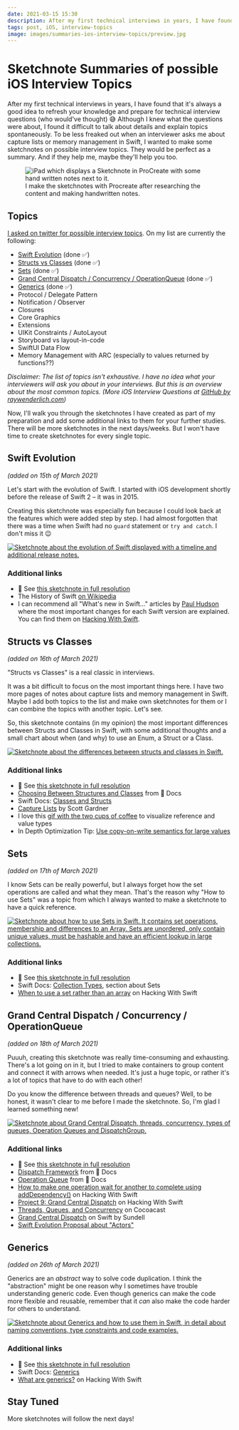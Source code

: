 ```yaml
---
date: 2021-03-15 15:30
description: After my first technical interviews in years, I have found that it's always a good idea to refresh your knowledge and prepare for technical interview questions (who would've thought) 😅 Although I knew what the questions were about, I found it difficult to talk about details and explain topics spontaneously. To be less freaked out when an interviewer asks me about capture lists or memory management in Swift, I wanted to make some sketchnotes on possible interview topics. They would be perfect as a summary. And if they help me, maybe they'll help you too.
tags: post, iOS, interview-topics
image: images/summaries-ios-interview-topics/preview.jpg
---
```


# Sketchnote Summaries of possible iOS Interview Topics

After my first technical interviews in years, I have found that it's always a good idea to refresh your knowledge and prepare for technical interview questions (who would've thought) 😅 Although I knew what the questions were about, I found it difficult to talk about details and explain topics spontaneously. To be less freaked out when an interviewer asks me about capture lists or memory management in Swift, I wanted to make some sketchnotes on possible interview topics. They would be perfect as a summary. And if they help me, maybe they'll help you too.

<figure>
    <img src="../../images/summaries-ios-interview-topics/preview.jpg" alt="iPad which displays a Sketchnote in ProCreate with some hand written notes next to it." />
    <figcaption>I make the sketchnotes with Procreate after researching the content and making handwritten notes.</figcaption>
</figure>

## Topics

[I asked on twitter for possible interview topics](https://twitter.com/felibe444/status/1369972198685949954?s=20). On my list are currently the following: 

- [Swift Evolution](#swift-evolution) (done ✅)
- [Structs vs Classes](#structs-vs-classes) (done ✅)
- [Sets](#sets) (done ✅)
- [Grand Central Dispatch / Concurrency / OperationQueue](#gcd) (done ✅)
- [Generics](#generics) (done ✅)
- Protocol / Delegate Pattern
- Notification / Observer
- Closures
- Core Graphics
- Extensions
- UIKit Constraints / AutoLayout
- Storyboard vs layout-in-code
- SwiftUI Data Flow
- Memory Management with ARC (especially to values returned by functions??)

_Disclaimer: The list of topics isn't exhaustive. I have no idea what your interviewers will ask you about in your interviews. But this is an overview about the most common topics. (More iOS Interview Questions at [GitHub by raywenderlich.com](https://github.com/raywenderlich/ios-interview/tree/master/iOS%20Specific%20Questions))_

Now, I'll walk you through the sketchnotes I have created as part of my preparation and add some additional links to them for your further studies. There will be more sketchnotes in the next days/weeks. But I won't have time to create sketchnotes for every single topic.

<h2 id="swift-evolution">Swift Evolution</h2>

_(added on 15th of March 2021)_

Let's start with the evolution of Swift. I started with iOS development shortly before the release of Swift 2 – it was in 2015.

Creating this sketchnote was especially fun because I could look back at the features which were added step by step. I had almost forgotten that there was a time when Swift had no `guard` statement or `try and catch`. I don't miss it 😉

<a href="../../images/summaries-ios-interview-topics/swift-evolution.jpg" target="_blank">
    <img src="../../images/summaries-ios-interview-topics/swift-evolution-medium.jpg" alt="Sketchnote about the evolution of Swift displayed with a timeline and additional release notes." />
</a>

### Additional links

- 🔎 See [this sketchnote in full resolution](https://fbernutz.github.io/images/summaries-ios-interview-topics/swift-evolution.jpg)
- The History of Swift [on Wikipedia][wikipedia]
- I can recommend all "What's new in Swift..." articles by [Paul Hudson](https://twitter.com/twostraws) where the most important changes for each Swift version are explained. You can find them on [Hacking With Swift](www.hackingwithswift.com).

<h2 id="structs-vs-classes">Structs vs Classes</h2>

_(added on 16th of March 2021)_

"Structs vs Classes" is a real classic in interviews. 

It was a bit difficult to focus on the most important things here. I have two more pages of notes about capture lists and memory management in Swift. Maybe I add both topics to the list and make own sketchnotes for them or I can combine the topics with another topic. Let's see. 

So, this sketchnote contains (in my opinion) the most important differences between Structs and Classes in Swift, with some additional thoughts and a small chart about when (and why) to use an Enum, a Struct or a Class.

<a href="../../images/summaries-ios-interview-topics/structs-vs-classes.jpg" target="_blank">
    <img src="../../images/summaries-ios-interview-topics/structs-vs-classes-medium.jpg" alt="Sketchnote about the differences between structs and classes in Swift." />
</a>

### Additional links

- 🔎 See [this sketchnote in full resolution](https://fbernutz.github.io/images/summaries-ios-interview-topics/structs-vs-classes.jpg)
- [Choosing Between Structures and Classes](https://developer.apple.com/documentation/swift/choosing_between_structures_and_classes) from  Docs
- Swift Docs: [Classes and Structs](https://docs.swift.org/swift-book/LanguageGuide/ClassesAndStructures.html)
- [Capture Lists](https://scotteg.github.io/capture-lists) by Scott Gardner
- I love this [gif with the two cups of coffee](https://twitter.com/suksr/status/738130336270422017) to visualize reference and value types
- In Depth Optimization Tip: [Use copy-on-write semantics for large values](https://github.com/apple/swift/blob/main/docs/OptimizationTips.rst#advice-use-copy-on-write-semantics-for-large-values)

<h2 id="sets">Sets</h2>

_(added on 17th of March 2021)_

I know Sets can be really powerful, but I always forget how the set operations are called and what they mean. That's the reason why "How to use Sets" was a topic from which I always wanted to make a sketchnote to have a quick reference.

<a href="../../images/summaries-ios-interview-topics/sets.jpg" target="_blank">
    <img src="../../images/summaries-ios-interview-topics/sets-medium.jpg" alt="Sketchnote about how to use Sets in Swift. It contains set operations, membership and differences to an Array. Sets are unordered, only contain unique values, must be hashable and have an efficient lookup in large collections." />
</a>

### Additional links

- 🔎 See [this sketchnote in full resolution](https://fbernutz.github.io/images/summaries-ios-interview-topics/sets.jpg)
- Swift Docs: [Collection Types](https://docs.swift.org/swift-book/LanguageGuide/CollectionTypes.html), section about Sets
- [When to use a set rather than an array](https://www.hackingwithswift.com/example-code/language/when-to-use-a-set-rather-than-an-array) on Hacking With Swift

<h2 id="gcd">Grand Central Dispatch / Concurrency / OperationQueue</h2>

_(added on 18th of March 2021)_

Puuuh, creating this sketchnote was really time-consuming and exhausting. There's a lot going on in it, but I tried to make containers to group content and connect it with arrows when needed. It's just a huge topic, or rather it's a lot of topics that have to do with each other! 

Do you know the difference between threads and queues? Well, to be honest, it wasn't clear to me before I made the sketchnote. So, I'm glad I learned something new!

<a href="../../images/summaries-ios-interview-topics/gcd.jpg" target="_blank">
    <img src="../../images/summaries-ios-interview-topics/gcd-medium.jpg" alt="Sketchnote about Grand Central Dispatch, threads, concurrency, types of queues, Operation Queues and DispatchGroup." />
</a>

### Additional links

- 🔎 See [this sketchnote in full resolution](https://fbernutz.github.io/images/summaries-ios-interview-topics/gcd.jpg)
- [Dispatch Framework](https://developer.apple.com/documentation/dispatch) from  Docs
- [Operation Queue](https://developer.apple.com/documentation/foundation/operationqueue) from  Docs
- [How to make one operation wait for another to complete using addDependency()](https://www.hackingwithswift.com/example-code/system/how-to-make-one-operation-wait-for-another-to-complete-using-adddependency) on Hacking With Swift
- [Project 9: Grand Central Dispatch](https://www.hackingwithswift.com/read/9/overview) on Hacking With Swift
- [Threads, Queues, and Concurrency](https://cocoacasts.com/swift-and-cocoa-fundamentals-threads-queues-and-concurrency) on Cocoacast
- [Grand Central Dispatch](https://www.swiftbysundell.com/basics/grand-central-dispatch/) on Swift by Sundell
- [Swift Evolution Proposal about "Actors"](https://github.com/apple/swift-evolution/blob/main/proposals/0306-actors.md)

<h2 id="generics">Generics</h2>

_(added on 26th of March 2021)_

Generics are an _abstract_ way to solve code duplication. I think the "abstraction" might be one reason why I sometimes have trouble understanding generic code. Even though generics can make the code more flexible and reusable, remember that it _can_ also make the code harder for others to understand.

<a href="../../images/summaries-ios-interview-topics/generics.jpg" target="_blank">
    <img src="../../images/summaries-ios-interview-topics/generics-medium.jpg" alt="Sketchnote about Generics and how to use them in Swift, in detail about naming conventions, type constraints and code examples." />
</a>

### Additional links

- 🔎 See [this sketchnote in full resolution](https://fbernutz.github.io/images/summaries-ios-interview-topics/generics.jpg)
- Swift Docs: [Generics](https://docs.swift.org/swift-book/LanguageGuide/Generics.html)
- [What are generics?](https://www.hackingwithswift.com/example-code/language/what-are-generics) on Hacking With Swift

## Stay Tuned

More sketchnotes will follow the next days!

[wikipedia]: https://en.wikipedia.org/wiki/Swift_(programming_language)#History

